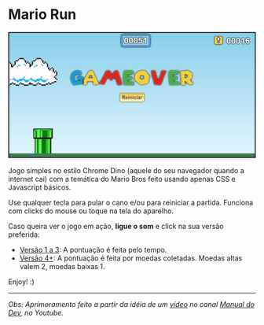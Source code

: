# Mario Run

![Screenshot](img/readme.jpg)

Jogo simples no estilo Chrome Dino (aquele do seu navegador quando a internet cai) com a temática do Mario Bros feito usando apenas CSS e Javascript básicos.

Use qualquer tecla para pular o cano e/ou para reiniciar a partida. Funciona com clicks do mouse ou toque na tela do aparelho.

Caso queira ver o jogo em ação, **ligue o som** e click na sua versão preferida:

- [Versão 1 a 3](http://52.11.182.22/mario/): A pontuação é feita pelo tempo.
- [Versão 4+](http://52.11.182.22/mario2/): A pontuação é feita por moedas coletadas. Moedas altas valem 2, moedas baixas 1.

Enjoy! :)

---

_Obs: Aprimoramento feito a partir da idéia de um [vídeo](https://youtu.be/r9buAwVBDhA) no canal [Manual do Dev](https://www.youtube.com/c/ManualdoDev), no Youtube._

